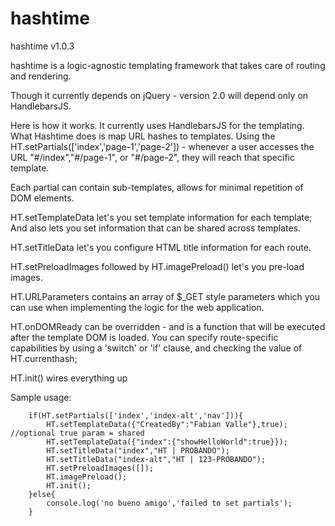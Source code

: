 # hashtime

hashtime v1.0.3


hashtime is a logic-agnostic templating framework that takes care of routing and rendering.


Though it currently depends on jQuery - version 2.0 will depend only on HandlebarsJS. 


Here is how it works. It currently uses HandlebarsJS for the templating. What Hashtime does is map URL hashes to templates.
Using the HT.setPartials(['index','page-1','page-2']) - whenever a user accesses the URL "#/index","#/page-1", or "#/page-2", they will reach that specific template.


Each partial can contain sub-templates, allows for minimal repetition of DOM elements.


HT.setTemplateData let's you set template information for each template; And also lets you set information that can be shared across templates.


HT.setTitleData let's you configure HTML title information for each route. 


HT.setPreloadImages followed by HT.imagePreload() let's you pre-load images.


HT.URLParameters contains an array of $_GET style parameters which you can use when implementing the logic for the web application.


HT.onDOMReady can be overridden - and is a function that will be executed after the template DOM is loaded. You can specify route-specific capabilities by using a 'switch' or 'if' clause, and checking the value of HT.currenthash;


HT.init() wires everything up  


Sample usage:

```
	if(HT.setPartials(['index','index-alt','nav'])){
		HT.setTemplateData({"CreatedBy":"Fabian Valle"},true); //optional true param = shared
		HT.setTemplateData({"index":{"showHelloWorld":true}});
		HT.setTitleData("index","HT | PROBANDO");
		HT.setTitleData("index-alt","HT | 123-PROBANDO");
		HT.setPreloadImages([]);
		HT.imagePreload();
		HT.init();
	}else{
		console.log('no bueno amigo','failed to set partials');
	}
		
```
	



